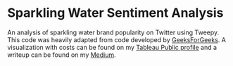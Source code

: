 # Sparkling Water Sentiment Analysis
 An analysis of sparkling water brand popularity on Twitter using Tweepy. This code was heavily adapted from code developed by [GeeksForGeeks](https://www.geeksforgeeks.org/twitter-sentiment-analysis-using-python/). A visualization with costs can be found on my [Tableau Public profile](https://public.tableau.com/profile/william.nicholas#!/vizhome/SparklingWaterSentimentAnalysis/Sentimentvs_CostDashboard) and a writeup can be found on my [Medium](https://medium.com/@wiljnich/the-battle-of-the-bubbles-which-sparkling-water-should-be-your-vanity-post-this-summer-16e02412e1ca?source=friends_link&sk=41fa2547049ae78101cf53d20a07d25f).
